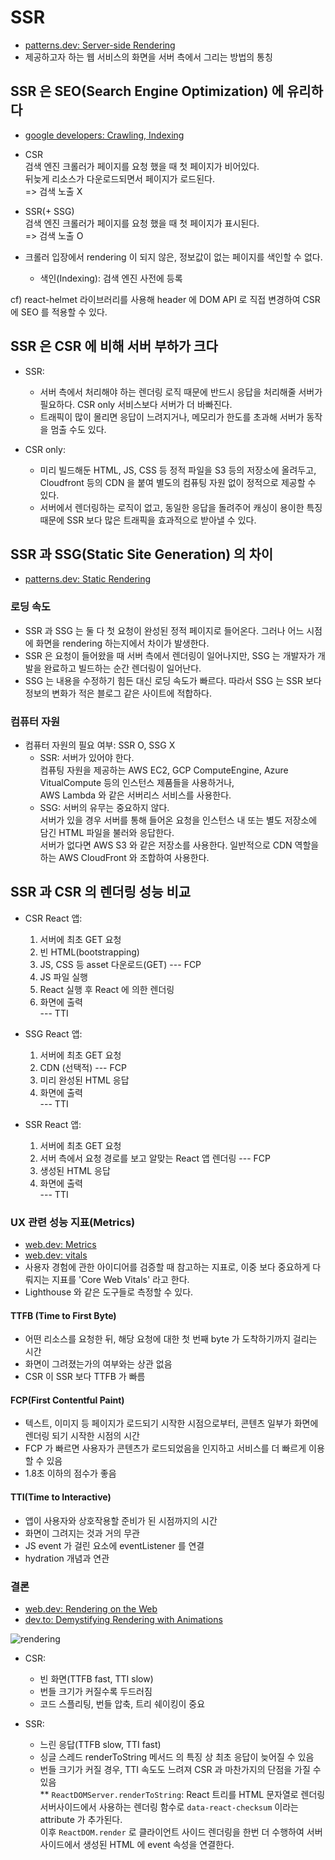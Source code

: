 # SSR

- [patterns.dev: Server-side Rendering](https://www.patterns.dev/posts/server-side-rendering)
- 제공하고자 하는 웹 서비스의 화면을 서버 측에서 그리는 방법의 통칭

## SSR 은 SEO(Search Engine Optimization) 에 유리하다

- [google developers: Crawling, Indexing](https://developers.google.com/search/docs/crawling-indexing/javascript/javascript-seo-basics?hl=ko)
- CSR  
  검색 엔진 크롤러가 페이지를 요청 했을 때 첫 페이지가 비어있다.  
  뒤늦게 리소스가 다운로드되면서 페이지가 로드된다.  
  => 검색 노출 X

- SSR(+ SSG)  
  검색 엔진 크롤러가 페이지를 요청 했을 때 첫 페이지가 표시된다.  
  => 검색 노출 O

- 크롤러 입장에서 rendering 이 되지 않은, 정보값이 없는 페이지를 색인할 수 없다.
  - 색인(Indexing): 검색 엔진 사전에 등록

cf) react-helmet 라이브러리를 사용해 header 에 DOM API 로 직접 변경하여 CSR 에 SEO 를 적용할 수 있다.

## SSR 은 CSR 에 비해 서버 부하가 크다

- SSR:

  - 서버 측에서 처리해야 하는 렌더링 로직 때문에 반드시 응답을 처리해줄 서버가 필요하다. CSR only 서비스보다 서버가 더 바빠진다.
  - 트래픽이 많이 몰리면 응답이 느려지거나, 메모리가 한도를 초과해 서버가 동작을 멈출 수도 있다.

- CSR only:

  - 미리 빌드해둔 HTML, JS, CSS 등 정적 파일을 S3 등의 저장소에 올려두고, Cloudfront 등의 CDN 을 붙여 별도의 컴퓨팅 자원 없이 정적으로 제공할 수 있다.
  - 서버에서 렌더링하는 로직이 없고, 동일한 응답을 돌려주어 캐싱이 용이한 특징 때문에 SSR 보다 많은 트래픽을 효과적으로 받아낼 수 있다.

## SSR 과 SSG(Static Site Generation) 의 차이

- [patterns.dev: Static Rendering](https://www.patterns.dev/posts/static-rendering)

### 로딩 속도

- SSR 과 SSG 는 둘 다 첫 요청이 완성된 정적 페이지로 들어온다. 그러나 어느 시점에 화면을 rendering 하는지에서 차이가 발생한다.
- SSR 은 요청이 들어왔을 때 서버 측에서 렌더링이 일어나지만, SSG 는 개발자가 개발을 완료하고 빌드하는 순간 렌더링이 일어난다.
- SSG 는 내용을 수정하기 힘든 대신 로딩 속도가 빠르다. 따라서 SSG 는 SSR 보다 정보의 변화가 적은 블로그 같은 사이트에 적합하다.

### 컴퓨터 자원

- 컴퓨터 자원의 필요 여부: SSR O, SSG X
  - SSR: 서버가 있어야 한다.  
    컴퓨팅 자원을 제공하는 AWS EC2, GCP ComputeEngine, Azure VitualCompute 등의 인스턴스 제품들을 사용하거나,  
    AWS Lambda 와 같은 서버리스 서비스를 사용한다.
  - SSG: 서버의 유무는 중요하지 않다.  
    서버가 있을 경우 서버를 통해 들어온 요청을 인스턴스 내 또는 별도 저장소에 담긴 HTML 파일을 불러와 응답한다.  
    서버가 없다면 AWS S3 와 같은 저장소를 사용한다. 일반적으로 CDN 역할을 하는 AWS CloudFront 와 조합하여 사용한다.

## SSR 과 CSR 의 렌더링 성능 비교

- CSR React 앱:

  1. 서버에 최초 GET 요청
  2. 빈 HTML(bootstrapping)
  3. JS, CSS 등 asset 다운로드(GET) --- FCP
  4. JS 파일 실행
  5. React 실행 후 React 에 의한 렌더링
  6. 화면에 출력  
     --- TTI

- SSG React 앱:

  1. 서버에 최초 GET 요청
  2. CDN (선택적) --- FCP
  3. 미리 완성된 HTML 응답
  4. 화면에 출력  
     --- TTI

- SSR React 앱:

  1. 서버에 최초 GET 요청
  2. 서버 측에서 요청 경로를 보고 알맞는 React 앱 렌더링 --- FCP
  3. 생성된 HTML 응답
  4. 화면에 출력  
     --- TTI

### UX 관련 성능 지표(Metrics)

- [web.dev: Metrics](https://web.dev/metrics/)
- [web.dev: vitals](https://web.dev/vitals/)
- 사용자 경험에 관한 아이디어를 검증할 때 참고하는 지표로, 이중 보다 중요하게 다뤄지는 지표를 'Core Web Vitals' 라고 한다.
- Lighthouse 와 같은 도구들로 측정할 수 있다.

#### TTFB (Time to First Byte)

- 어떤 리소스를 요청한 뒤, 해당 요청에 대한 첫 번째 byte 가 도착하기까지 걸리는 시간
- 화면이 그려졌는가의 여부와는 상관 없음
- CSR 이 SSR 보다 TTFB 가 빠름

#### FCP(First Contentful Paint)

- 텍스트, 이미지 등 페이지가 로드되기 시작한 시점으로부터, 콘텐츠 일부가 화면에 렌더링 되기 시작한 시점의 시간
- FCP 가 빠르면 사용자가 콘텐츠가 로드되었음을 인지하고 서비스를 더 빠르게 이용할 수 있음
- 1.8초 이하의 점수가 좋음

#### TTI(Time to Interactive)

- 앱이 사용자와 상호작용할 준비가 된 시점까지의 시간
- 화면이 그려지는 것과 거의 무관
- JS event 가 걸린 요소에 eventListener 를 연결
- hydration 개념과 연관

### 결론

- [web.dev: Rendering on the Web](https://web.dev/rendering-on-the-web/)
- [dev.to: Demystifying Rendering with Animations](https://dev.to/kefranabg/demystifying-ssr-csr-universal-and-static-rendering-with-animations-m7d?fbclid=IwAR31N68HLXa8lDnC3iOa7wsuQ4cDZBlKaUOgG_Fk7DovME2VYlG3ABtcczM)

![rendering](https://github.com/PollyGotACracker/hello-nextJS/assets/92136750/b6855425-dec4-4c63-9421-17ffa52c75c6)

- CSR:

  - 빈 화면(TTFB fast, TTI slow)
  - 번들 크기가 커질수록 두드러짐
  - 코드 스플리팅, 번들 압축, 트리 쉐이킹이 중요

- SSR:
  - 느린 응답(TTFB slow, TTI fast)
  - 싱글 스레드 renderToString 메서드 의 특징 상 최초 응답이 늦어질 수 있음
  - 번들 크기가 커질 경우, TTI 속도도 느려져 CSR 과 마찬가지의 단점을 가질 수 있음  
    \*\* `ReactDOMServer.renderToString`: React 트리를 HTML 문자열로 렌더링  
    서버사이드에서 사용하는 렌더링 함수로 `data-react-checksum` 이라는 attribute 가 추가된다.  
    이후 `ReactDOM.render` 로 클라이언트 사이드 렌더링을 한번 더 수행하여 서버사이드에서 생성된 HTML 에 event 속성을 연결한다.

